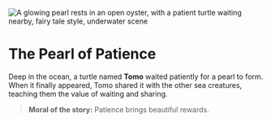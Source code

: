 ![A glowing pearl rests in an open oyster, with a patient turtle waiting nearby, fairy tale style, underwater scene](/static/images/Stories/the-pearl-of-patience.png)

# The Pearl of Patience

Deep in the ocean, a turtle named **Tomo** waited patiently for a pearl to form. When it finally appeared, Tomo shared it with the other sea creatures, teaching them the value of waiting and sharing.

> **Moral of the story:** Patience brings beautiful rewards.
